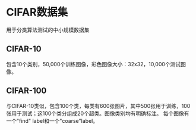 # CIFAR数据集
用于分类算法测试的中小规模数据集

## CIFAR-10
包含10个类别，50,000个训练图像，彩色图像大小：32x32，10,000个测试图像。
## CIFAR-100
与CIFAR-10类似，包含100个类，每类有600张图片，其中500张用于训练，100张用于测试；这100个类分组成20个超类。图像类别均有明确标注。
每个图像有一个"find" label和一个"coarse"label。

